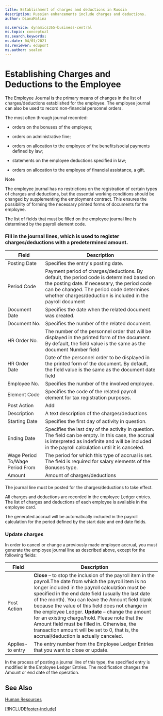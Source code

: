 ```yaml
---
title: Establishment of charges and deductions in Russia
description: Russian enhancements include charges and deductions.
author: DianaMalina

ms.service: dynamics365-business-central
ms.topic: conceptual
ms.search.keywords:
ms.date: 04/01/2021
ms.reviewer: edupont
ms.author: soalex
---
```


# Establishing Charges and Deductions to the Employee

The Employee Journal is the primary means of changes in the list of charges/deductions established for the employee. The employee journal can also be used to record non-financial personnel orders.

The most often through journal recorded:

- orders on the bonuses of the employee;


- orders on administrative fine;

- orders on allocation to the employee of the benefits/social payments defined by law;

- statements on the employee deductions specified in law;

- orders on allocation to the employee of financial assistance, a gift.

> [!NOTE]
> The employee journal has no restrictions on the registration of certain types of charges and deductions, but the essential working conditions should be changed by supplementing the employment contract. This ensures the possibility of forming the necessary printed forms of documents for the employee.

The list of fields that must be filled on the employee journal line is determined by the payroll element code.

### Fill in the journal lines, which is used to register charges/deductions with a predetermined amount.

| Field                           | Description                                                  |
| ------------------------------- | ------------------------------------------------------------ |
| Posting Date                    | Specifies the entry's posting date.                          |
| Period Code                     | Payment period of charges/deductions. By default, the period code is determined based on the posting date. If necessary, the period code can be changed. The period code determines whether charges/deduction is included in the payroll document |
| Document Date                   | Specifies the date when the related document was created.    |
| Document No.                    | Specifies the number of the related document.                |
| HR Order No.                    | The number of the personnel order that will be displayed in the printed form of the document. By default, the field value is the same as the document Number field |
| HR Order Date                   | Date of the personnel order to be displayed in the printed form of the document. By default, the field value is the same as the document date field |
| Employee No.                    | Specifies the number of the involved employee.               |
| Element Code                    | Specifies the code of the related payroll element for tax registration purposes. |
| Post Action                     | Add                                                          |
| Description                     | A text description of the charges/deductions                 |
| Starting Date                   | Specifies the first day of activity in question.             |
| Ending Date                     | Specifies the last day of the activity in question. The field can be empty. In this case, the accrual is interpreted as indefinite and will be included in the payroll calculation until it is canceled. |
| Wage Period To/Wage Period From | The period for which this type of accrual is set. The field is required for salary elements of the Bonuses type. |
| Amount                          | Amount of charges/deductions                                 |

The journal line must be posted for the charges/deductions to take effect.

All charges and deductions are recorded in the employee Ledger entries. The list of charges and deductions of each employee is available in the employee card.

The generated accrual will be automatically included in the payroll calculation for the period defined by the start date and end date fields.

### Update charges

In order to cancel or change a previously made employee accrual, you must generate the employee journal line as described above, except for the following fields:

| Field            | Description                                                  |
| ---------------- | ------------------------------------------------------------ |
| Post Action      | **Close** – to stop the inclusion of the payroll item in the payroll.The date from which the payroll item is no longer included in the payroll calculation must be specified in the end date field (usually the last date of the month). You can leave the Amount field blank because the value of this field does not change in the employee Ledger.                                                             **Update** – change the amount for an existing charge/hold. Please note that the Amount field must be filled in. Otherwise, the transaction amount will be set to 0, that is, the accrual/deduction is actually canceled. |
| Applies-to entry | The entry number from the Employee Ledger Entries that you want to close or update. |

In the process of posting a journal line of this type, the specified entry is modified in the Employee Ledger Entries. The modification changes the Amount or end date of the operation.

## See Also

[Human Resources](Human-Resources.md)


[!INCLUDE[footer-include](../../includes/footer-banner.md)]
